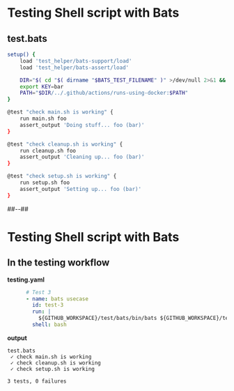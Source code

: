 <!-- .slide: class="two-column with-code" -->

# Testing Shell script with Bats

## test.bats

```sh [2-3|5|6|7|10-13,15-18,20-23]
setup() {
    load 'test_helper/bats-support/load'
    load 'test_helper/bats-assert/load'

    DIR="$( cd "$( dirname "$BATS_TEST_FILENAME" )" >/dev/null 2>&1 && pwd )"
    export KEY=bar
    PATH="$DIR/../.github/actions/runs-using-docker:$PATH"
}

@test "check main.sh is working" {
    run main.sh foo
    assert_output 'Doing stuff... foo (bar)'
}

@test "check cleanup.sh is working" {
    run cleanup.sh foo
    assert_output 'Cleaning up... foo (bar)'
}

@test "check setup.sh is working" {
    run setup.sh foo
    assert_output 'Setting up... foo (bar)'
}
```

##--##

<!-- .slide: class="with-code" -->

# Testing Shell script with Bats

## In the testing workflow

**testing.yaml**

```yaml
      # Test 3
      - name: bats usecase
        id: test-3
        run: |
          ${GITHUB_WORKSPACE}/test/bats/bin/bats ${GITHUB_WORKSPACE}/test/test.bats
        shell: bash
```

**output**

```shell
test.bats
 ✓ check main.sh is working
 ✓ check cleanup.sh is working
 ✓ check setup.sh is working

3 tests, 0 failures
```
